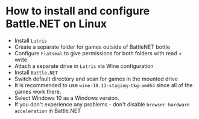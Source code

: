 # How to install and configure Battle.NET on Linux
* Install `Lutris`
* Create a separate folder for games outside of BattleNET bottle
* Configure `Flatseal` to give permissions for both folders with read + write
* Attach a separate drive in `Lutris` via Wine configuration
* Install `Battle.NET`
* Switch default directory and scan for games in the mounted drive
* It is recommended to use `wine-10.13-staging-tkg-amd64` since all of the games work there.
* Select Windows 10 as a Windows version.
* If you don't experience any problems - don't disable `browser hardware acceleration` in Battle.NET